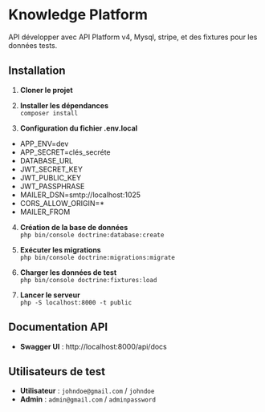 # Knowledge Platform
API développer avec API Platform v4, Mysql, stripe, et des fixtures pour les données tests.

## Installation

1. **Cloner le projet**

2. **Installer les dépendances**  
```composer install```

 3. **Configuration du fichier .env.local** 
- APP_ENV=dev
- APP_SECRET=clés_secréte
- DATABASE_URL
- JWT_SECRET_KEY
- JWT_PUBLIC_KEY
- JWT_PASSPHRASE
- MAILER_DSN=smtp://localhost:1025
- CORS_ALLOW_ORIGIN=* 
- MAILER_FROM 

4. **Création de la base de données**  
```php bin/console doctrine:database:create```

5. **Exécuter les migrations**  
```php bin/console doctrine:migrations:migrate```

6. **Charger les données de test**  
```php bin/console doctrine:fixtures:load```

7. **Lancer le serveur**  
```php -S localhost:8000 -t public```

## Documentation API
- **Swagger UI** : http://localhost:8000/api/docs

## Utilisateurs de test
- **Utilisateur** : `johndoe@gmail.com` / `johndoe`
- **Admin** : `admin@gmail.com` / `adminpassword`